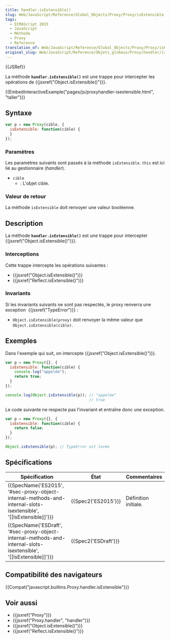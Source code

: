 ```yaml
---
title: handler.isExtensible()
slug: Web/JavaScript/Reference/Global_Objects/Proxy/Proxy/isExtensible
tags:
  - ECMAScript 2015
  - JavaScript
  - Méthode
  - Proxy
  - Reference
translation_of: Web/JavaScript/Reference/Global_Objects/Proxy/Proxy/isExtensible
original_slug: Web/JavaScript/Reference/Objets_globaux/Proxy/handler/isExtensible
---
```

{{JSRef}}

La méthode **`handler.isExtensible()`** est une trappe pour intercepter les opérations de {{jsxref("Object.isExtensible()")}}.

{{EmbedInteractiveExample("pages/js/proxyhandler-isextensible.html", "taller")}}

## Syntaxe

```js
var p = new Proxy(cible, {
  isExtensible: function(cible) {
  }
});
```

### Paramètres

Les paramètres suivants sont passés à la méthode `isExtensible`. `this` est ici lié au gestionnaire (_handler_).

- `cible`
  - : L'objet cible.

### Valeur de retour

La méthode `isExtensible` doit renvoyer une valeur booléenne.

## Description

La méthode **`handler.isExtensible()`** est une trappe pour intercepter {{jsxref("Object.isExtensible()")}}.

### Interceptions

Cette trappe intercepte les opérations suivantes :

- {{jsxref("Object.isExtensible()")}}
- {{jsxref("Reflect.isExtensible()")}}

### Invariants

Si les invariants suivants ne sont pas respectés, le proxy renverra une exception  {{jsxref("TypeError")}} :

- `Object.isExtensible(proxy)` doit renvoyer la même valeur que `Object.isExtensible(cible)`.

## Exemples

Dans l'exemple qui suit, on intercepte {{jsxref("Object.isExtensible()")}}.

```js
var p = new Proxy({}, {
  isExtensible: function(cible) {
    console.log("appelée");
    return true;
  }
});

console.log(Object.isExtensible(p)); // "appelée"
                                     // true
```

Le code suivante ne respecte pas l'invariant et entraîne donc une exception.

```js
var p = new Proxy({}, {
  isExtensible: function(cible) {
    return false;
  }
});

Object.isExtensible(p); // TypeError est levée
```

## Spécifications

| Spécification                                                                                                                                            | État                         | Commentaires         |
| -------------------------------------------------------------------------------------------------------------------------------------------------------- | ---------------------------- | -------------------- |
| {{SpecName('ES2015', '#sec-proxy-object-internal-methods-and-internal-slots-isextensible', '[[IsExtensible]]')}}     | {{Spec2('ES2015')}}     | Définition initiale. |
| {{SpecName('ESDraft', '#sec-proxy-object-internal-methods-and-internal-slots-isextensible', '[[IsExtensible]]')}} | {{Spec2('ESDraft')}} |                      |

## Compatibilité des navigateurs

{{Compat("javascript.builtins.Proxy.handler.isExtensible")}}

## Voir aussi

- {{jsxref("Proxy")}}
- {{jsxref("Proxy.handler", "handler")}}
- {{jsxref("Object.isExtensible()")}}
- {{jsxref("Reflect.isExtensible()")}}
